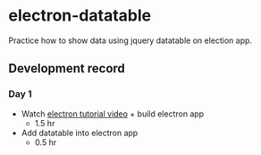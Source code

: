# electron-datatable
Practice how to show data using jquery datatable on election app.
## Development record
### Day 1
- Watch [electron tutorial video](https://www.youtube.com/watch?v=kN1Czs0m1SU&t=791s) + build electron app
  - 1.5 hr
- Add datatable into electron app
  - 0.5 hr